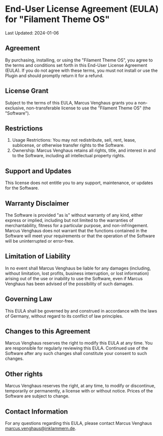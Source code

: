 # End-User License Agreement (EULA) for "Filament Theme OS"

Last Updated: 2024-01-06

## Agreement
By purchasing, installing, or using the "Filament Theme OS", you agree to the terms and conditions set forth in this End-User License Agreement (EULA). If you do not agree with these terms, you must not install or use the Plugin and should promptly return it for a refund.

## License Grant
Subject to the terms of this EULA, Marcus Venghaus grants you a non-exclusive, non-transferable license to use the "Filament Theme OS" (the "Software").

## Restrictions
1. Usage Restrictions: You may not redistribute, sell, rent, lease, sublicense, or otherwise transfer rights to the Software.
3. Ownership: Marcus Venghaus retains all rights, title, and interest in and to the Software, including all intellectual property rights.

## Support and Updates
This license does not entitle you to any support, maintenance, or updates for the Software.

## Warranty Disclaimer
The Software is provided "as is" without warranty of any kind, either express or implied, including but not limited to the warranties of merchantability, fitness for a particular purpose, and non-infringement. Marcus Venghaus does not warrant that the functions contained in the Software will meet your requirements or that the operation of the Software will be uninterrupted or error-free.

## Limitation of Liability
In no event shall Marcus Venghaus be liable for any damages (including, without limitation, lost profits, business interruption, or lost information) arising out of the use or inability to use the Software, even if Marcus Venghaus has been advised of the possibility of such damages.

## Governing Law
This EULA shall be governed by and construed in accordance with the laws of Germany, without regard to its conflict of law principles.

## Changes to this Agreement
Marcus Venghaus reserves the right to modify this EULA at any time. You are responsible for regularly reviewing this EULA. Continued use of the Software after any such changes shall constitute your consent to such changes.

## Other rights
Marcus Venghaus reserves the right, at any time, to modify or discontinue, temporarily or permanently, a license with or without notice. Prices of the Software are subject to change.

## Contact Information
For any questions regarding this EULA, please contact Marcus Venghaus <marcus.venghaus@inklammern.de>.

